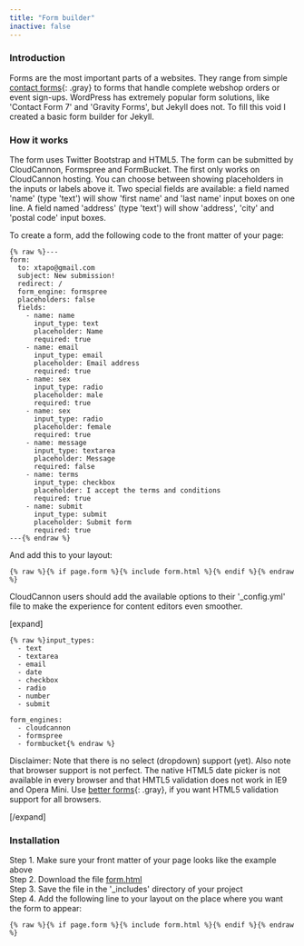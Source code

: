 ```yaml
---
title: "Form builder"
inactive: false
---
```


### Introduction

Forms are the most important parts of a websites. They range from simple [contact forms](/contact){: .gray} to forms that handle complete webshop orders or event sign-ups. WordPress has extremely popular form solutions, like 'Contact Form 7' and 'Gravity Forms', but Jekyll does not. To fill this void I created a basic form builder for Jekyll.

### How it works

The form uses Twitter Bootstrap and HTML5. The form can be submitted by CloudCannon, Formspree and FormBucket. The first only works on CloudCannon hosting. You can choose between showing placeholders in the inputs or labels above it. Two special fields are available: a field named 'name' (type 'text') will show 'first name' and 'last name' input boxes on one line. A field named 'address' (type 'text') will show 'address', 'city' and 'postal code' input boxes.

To create a form, add the following code to the front matter of your page:

```
{% raw %}---
form:
  to: xtapo@gmail.com
  subject: New submission!
  redirect: /
  form_engine: formspree
  placeholders: false
  fields:
    - name: name
      input_type: text
      placeholder: Name
      required: true
    - name: email
      input_type: email
      placeholder: Email address
      required: true
    - name: sex
      input_type: radio
      placeholder: male
      required: true
    - name: sex
      input_type: radio
      placeholder: female
      required: true
    - name: message
      input_type: textarea
      placeholder: Message
      required: false
    - name: terms
      input_type: checkbox
      placeholder: I accept the terms and conditions
      required: true
    - name: submit
      input_type: submit
      placeholder: Submit form
      required: true
---{% endraw %}
```

And add this to your layout:

```
{% raw %}{% if page.form %}{% include form.html %}{% endif %}{% endraw %}
```

CloudCannon users should add the available options to their '_config.yml' file to make the experience for content editors even smoother.

[expand]

```
{% raw %}input_types:
  - text
  - textarea
  - email
  - date
  - checkbox
  - radio
  - number
  - submit

form_engines:
  - cloudcannon
  - formspree
  - formbucket{% endraw %}
```

Disclaimer: Note that there is no select (dropdown) support (yet). Also note that browser support is not perfect. The native HTML5 date picker is not available in every browser and that HMTL5 validation does not work in IE9 and Opera Mini. Use [better forms](/without-plugin/better-forms){: .gray}, if you want HTML5 validation support for all browsers.

[/expand]

### Installation

Step 1. Make sure your front matter of your page looks like the example above<br>
Step 2. Download the file [form.html](https://raw.githubusercontent.com/xtapo/jekyllcodex/gh-pages/_includes/form.html)<br>
Step 3. Save the file in the '_includes' directory of your project<br>
Step 4. Add the following line to your layout on the place where you want the form to appear:

```
{% raw %}{% if page.form %}{% include form.html %}{% endif %}{% endraw %}
```
